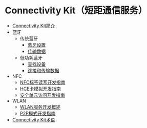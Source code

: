 # Connectivity Kit（短距通信服务）<!--connectivity-kit-->

- [Connectivity Kit简介](connectivity-kit-intro.md)
- 蓝牙<!--bluetooth-->
  - 传统蓝牙<!--bluetooth-br-->
    - [蓝牙设置](bluetooth/br-development-guide.md)
    - [传输数据](bluetooth/spp-development-guide.md)
  - 低功耗蓝牙<!--bluetooth-ble-->
    - [查找设备](bluetooth/ble-development-guide.md)
    - [连接和传输数据](bluetooth/gatt-development-guide.md)
- NFC<!--nfc-->
  - [NFC标签读写开发指南](nfc/nfc-tag-access-guide.md)
  - [HCE卡模拟开发指南](nfc/nfc-hce-guide.md)
  - [安全单元访问开发指南](nfc/nfc-se-access-guide.md)
- WLAN<!--wlan-->
  - [WLAN服务开发概述](wlan/wlan-overview.md)
  - [P2P模式开发指南](wlan/p2p-development-guide.md)
- [Connectivity Kit术语](terminology.md)
